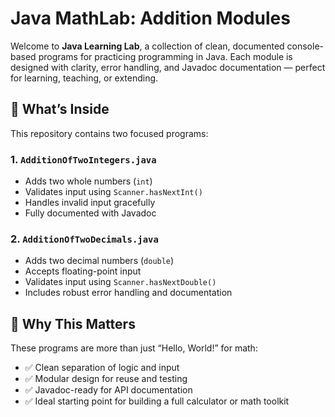 # Java MathLab: Addition Modules

Welcome to **Java Learning Lab**, a collection of clean, documented console-based programs for practicing programming in Java. Each module is designed with clarity, error handling, and Javadoc documentation — perfect for learning, teaching, or extending.

## 🚀 What’s Inside

This repository contains two focused programs:

### 1. `AdditionOfTwoIntegers.java`
- Adds two whole numbers (`int`)
- Validates input using `Scanner.hasNextInt()`
- Handles invalid input gracefully
- Fully documented with Javadoc

### 2. `AdditionOfTwoDecimals.java`
- Adds two decimal numbers (`double`)
- Accepts floating-point input
- Validates input using `Scanner.hasNextDouble()`
- Includes robust error handling and documentation

## 🧠 Why This Matters

These programs are more than just “Hello, World!” for math:
- ✅ Clean separation of logic and input
- ✅ Modular design for reuse and testing
- ✅ Javadoc-ready for API documentation
- ✅ Ideal starting point for building a full calculator or math toolkit

